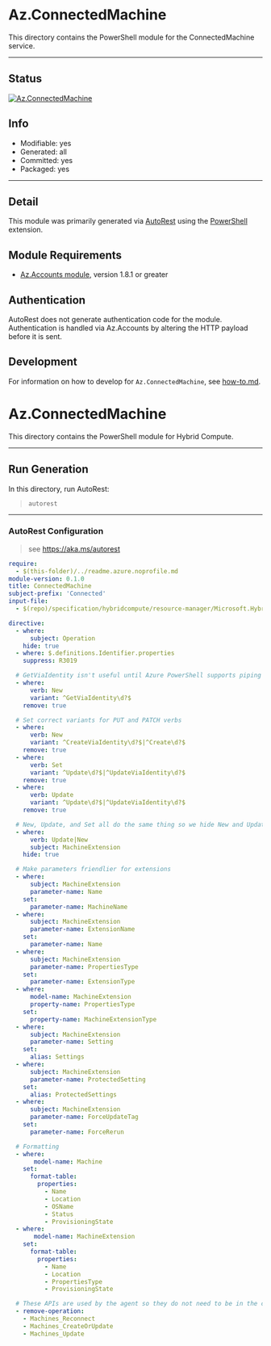 <!-- region Generated -->
# Az.ConnectedMachine
This directory contains the PowerShell module for the ConnectedMachine service.

---
## Status
[![Az.ConnectedMachine](https://img.shields.io/powershellgallery/v/Az.ConnectedMachine.svg?style=flat-square&label=Az.ConnectedMachine "Az.ConnectedMachine")](https://www.powershellgallery.com/packages/Az.ConnectedMachine/)

## Info
- Modifiable: yes
- Generated: all
- Committed: yes
- Packaged: yes

---
## Detail
This module was primarily generated via [AutoRest](https://github.com/Azure/autorest) using the [PowerShell](https://github.com/Azure/autorest.powershell) extension.

## Module Requirements
- [Az.Accounts module](https://www.powershellgallery.com/packages/Az.Accounts/), version 1.8.1 or greater

## Authentication
AutoRest does not generate authentication code for the module. Authentication is handled via Az.Accounts by altering the HTTP payload before it is sent.

## Development
For information on how to develop for `Az.ConnectedMachine`, see [how-to.md](how-to.md).
<!-- endregion -->

<!-- region Generated -->
# Az.ConnectedMachine
This directory contains the PowerShell module for Hybrid Compute.

---
## Run Generation
In this directory, run AutoRest:
> `autorest`

---
### AutoRest Configuration
> see https://aka.ms/autorest

``` yaml
require:
  - $(this-folder)/../readme.azure.noprofile.md
module-version: 0.1.0
title: ConnectedMachine
subject-prefix: 'Connected'
input-file:
  - $(repo)/specification/hybridcompute/resource-manager/Microsoft.HybridCompute/stable/2019-12-12/HybridCompute.json

directive:
  - where:
      subject: Operation
    hide: true
  - where: $.definitions.Identifier.properties
    suppress: R3019

  # GetViaIdentity isn't useful until Azure PowerShell supports piping of different subjects
  - where:
      verb: New
      variant: ^GetViaIdentity\d?$
    remove: true

  # Set correct variants for PUT and PATCH verbs
  - where:
      verb: New
      variant: ^CreateViaIdentity\d?$|^Create\d?$
    remove: true
  - where:
      verb: Set
      variant: ^Update\d?$|^UpdateViaIdentity\d?$
    remove: true
  - where:
      verb: Update
      variant: ^Update\d?$|^UpdateViaIdentity\d?$
    remove: true

  # New, Update, and Set all do the same thing so we hide New and Update.
  - where:
      verb: Update|New
      subject: MachineExtension
    hide: true

  # Make parameters friendlier for extensions
  - where:
      subject: MachineExtension
      parameter-name: Name
    set:
      parameter-name: MachineName
  - where:
      subject: MachineExtension
      parameter-name: ExtensionName
    set:
      parameter-name: Name
  - where:
      subject: MachineExtension
      parameter-name: PropertiesType
    set:
      parameter-name: ExtensionType
  - where:
      model-name: MachineExtension
      property-name: PropertiesType
    set:
      property-name: MachineExtensionType
  - where:
      subject: MachineExtension
      parameter-name: Setting
    set:
      alias: Settings
  - where:
      subject: MachineExtension
      parameter-name: ProtectedSetting
    set:
      alias: ProtectedSettings
  - where:
      subject: MachineExtension
      parameter-name: ForceUpdateTag
    set:
      parameter-name: ForceRerun

  # Formatting
  - where:
       model-name: Machine
    set:
      format-table:
        properties:
          - Name
          - Location
          - OSName
          - Status
          - ProvisioningState
  - where:
       model-name: MachineExtension
    set:
      format-table:
        properties:
          - Name
          - Location
          - PropertiesType
          - ProvisioningState

  # These APIs are used by the agent so they do not need to be in the cmdlets.
  - remove-operation:
    - Machines_Reconnect
    - Machines_CreateOrUpdate
    - Machines_Update
```
